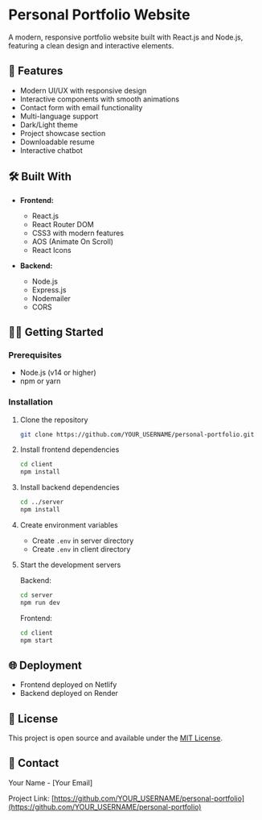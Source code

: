 # Personal Portfolio Website

A modern, responsive portfolio website built with React.js and Node.js, featuring a clean design and interactive elements.

## 🚀 Features

- Modern UI/UX with responsive design
- Interactive components with smooth animations
- Contact form with email functionality
- Multi-language support
- Dark/Light theme
- Project showcase section
- Downloadable resume
- Interactive chatbot

## 🛠️ Built With

- **Frontend:**
  - React.js
  - React Router DOM
  - CSS3 with modern features
  - AOS (Animate On Scroll)
  - React Icons

- **Backend:**
  - Node.js
  - Express.js
  - Nodemailer
  - CORS

## 🏃‍♂️ Getting Started

### Prerequisites

- Node.js (v14 or higher)
- npm or yarn

### Installation

1. Clone the repository
   ```sh
   git clone https://github.com/YOUR_USERNAME/personal-portfolio.git
   ```

2. Install frontend dependencies
   ```sh
   cd client
   npm install
   ```

3. Install backend dependencies
   ```sh
   cd ../server
   npm install
   ```

4. Create environment variables
   - Create `.env` in server directory
   - Create `.env` in client directory

5. Start the development servers

   Backend:
   ```sh
   cd server
   npm run dev
   ```

   Frontend:
   ```sh
   cd client
   npm start
   ```

## 🌐 Deployment

- Frontend deployed on Netlify
- Backend deployed on Render

## 📝 License

This project is open source and available under the [MIT License](LICENSE).

## 📧 Contact

Your Name - [Your Email]

Project Link: [https://github.com/YOUR_USERNAME/personal-portfolio](https://github.com/YOUR_USERNAME/personal-portfolio)
